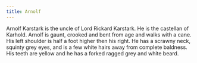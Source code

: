 ```yaml
---
title: Arnolf
---
```


Arnolf Karstark is the uncle of Lord Rickard Karstark. He is the castellan of Karhold. Arnolf is gaunt, crooked and bent from age and walks with a cane. His left shoulder is half a foot higher then his right. He has a scrawny neck, squinty grey eyes, and is a few white hairs away from complete baldness. His teeth are yellow and he has a forked ragged grey and white beard. 



